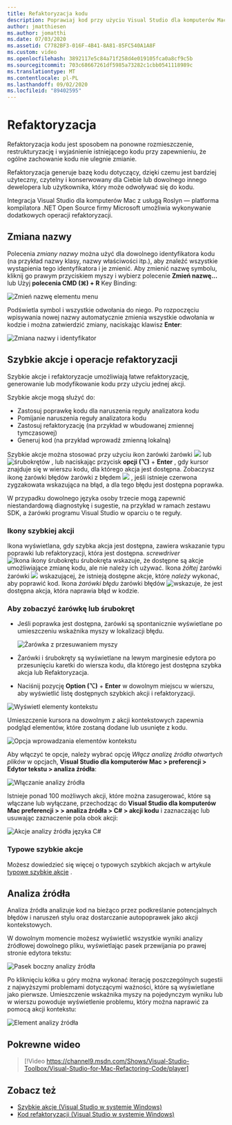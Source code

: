 ```yaml
---
title: Refaktoryzacja kodu
description: Poprawiaj kod przy użyciu Visual Studio dla komputerów Mac i szybkie akcje.
author: jmatthiesen
ms.author: jomatthi
ms.date: 07/03/2020
ms.assetid: C7782BF3-016F-4B41-8A81-85FC540A1A8F
ms.custom: video
ms.openlocfilehash: 3892117e5c84a71f258d4e019105fca0a8cf9c5b
ms.sourcegitcommit: 703c68667261df5985a73282c1cbb0541118989c
ms.translationtype: MT
ms.contentlocale: pl-PL
ms.lasthandoff: 09/02/2020
ms.locfileid: "89402595"
---
```

# <a name="refactoring"></a>Refaktoryzacja

Refaktoryzacja kodu jest sposobem na ponowne rozmieszczenie, restrukturyzację i wyjaśnienie istniejącego kodu przy zapewnieniu, że ogólne zachowanie kodu nie ulegnie zmianie.

Refaktoryzacja generuje bazę kodu dotyczący, dzięki czemu jest bardziej użyteczny, czytelny i konserwowany dla Ciebie lub dowolnego innego dewelopera lub użytkownika, który może odwoływać się do kodu.

Integracja Visual Studio dla komputerów Mac z usługą Roslyn — platforma kompilatora .NET Open Source firmy Microsoft umożliwia wykonywanie dodatkowych operacji refaktoryzacji.

## <a name="renaming"></a>Zmiana nazwy

Polecenia *zmiany nazwy* można użyć dla dowolnego identyfikatora kodu (na przykład nazwy klasy, nazwy właściwości itp.), aby znaleźć wszystkie wystąpienia tego identyfikatora i je zmienić. Aby zmienić nazwę symbolu, kliknij go prawym przyciskiem myszy i wybierz polecenie **Zmień nazwę...** lub Użyj **polecenia CMD (⌘) + R** Key Binding:

![Zmień nazwę elementu menu](media/refactoring-renaming1.png)

Podświetla symbol i wszystkie odwołania do niego. Po rozpoczęciu wpisywania nowej nazwy automatycznie zmienia wszystkie odwołania w kodzie i można zatwierdzić zmiany, naciskając klawisz **Enter**:

![Zmiana nazwy i identyfikator](media/refactoring-renaming2.png)

## <a name="quick-actions-and-refactorings"></a>Szybkie akcje i operacje refaktoryzacji

Szybkie akcje i refaktoryzacje umożliwiają łatwe refaktoryzację, generowanie lub modyfikowanie kodu przy użyciu jednej akcji.

Szybkie akcje mogą służyć do:

* Zastosuj poprawkę kodu dla naruszenia reguły analizatora kodu
* Pomijanie naruszenia reguły analizatora kodu
* Zastosuj refaktoryzację (na przykład w wbudowanej zmiennej tymczasowej)
* Generuj kod (na przykład wprowadź zmienną lokalną)

Szybkie akcje można stosować przy użyciu ikon żarówki żarówki ![ ](media/quick-actions-light-bulb-icon.png) lub ![ śrubokrętów ](media/quick-actions-screwdriver-icon.png) , lub naciskając przycisk **opcji (⌥)** + **Enter** , gdy kursor znajduje się w wierszu kodu, dla którego akcja jest dostępna. Zobaczysz ikonę żarówki błędów żarówki z błędem ![ ](media/quick-actions-error-light-bulb-icon.png) , jeśli istnieje czerwona zygzakowata wskazująca na błąd, a dla tego błędu jest dostępna poprawka.

W przypadku dowolnego języka osoby trzecie mogą zapewnić niestandardową diagnostykę i sugestie, na przykład w ramach zestawu SDK, a żarówki programu Visual Studio w oparciu o te reguły.

### <a name="quick-action-icons"></a>Ikony szybkiej akcji
Ikona wyświetlana, gdy szybka akcja jest dostępna, zawiera wskazanie typu poprawki lub refaktoryzacji, która jest dostępna. *screwdriver* ![ Ikona ikony śrubokrętu śrubokręta ](media/quick-actions-screwdriver-icon.png) wskazuje, że dostępne są akcje umożliwiające zmianę kodu, ale nie należy ich używać. Ikona *żółtej* żarówki żarówki ![ ](media/quick-actions-light-bulb-icon.png) wskazującej, że istnieją dostępne akcje, które *należy* wykonać, aby poprawić kod. Ikona *żarówki błędu* żarówki błędów ![ wskazuje, ](media/quick-actions-error-light-bulb-icon.png) że jest dostępna akcja, która naprawia błąd w kodzie.

### <a name="to-see-a-light-bulb-or-screwdriver"></a>Aby zobaczyć żarówkę lub śrubokręt

- Jeśli poprawka jest dostępna, żarówki są spontanicznie wyświetlane po umieszczeniu wskaźnika myszy w lokalizacji błędu.

   ![Żarówka z przesuwaniem myszy](media/refactoring-lightbulb-hover.png)

- Żarówki i śrubokręty są wyświetlane na lewym marginesie edytora po przesunięciu karetki do wiersza kodu, dla którego jest dostępna szybka akcja lub Refaktoryzacja.

- Naciśnij pozycję **Option (⌥)** + **Enter** w dowolnym miejscu w wierszu, aby wyświetlić listę dostępnych szybkich akcji i refaktoryzacji.

![Wyświetl elementy kontekstu](media/refactoring-context-action.png)

Umieszczenie kursora na dowolnym z akcji kontekstowych zapewnia podgląd elementów, które zostaną dodane lub usunięte z kodu.

![Opcja wprowadzania elementów kontekstu](media/refactoring-image2a.png)

Aby włączyć te opcje, należy wybrać opcję *Włącz analizę źródła otwartych plików* w opcjach, **Visual Studio dla komputerów Mac > preferencji > Edytor tekstu > analiza źródła**:

![Włączanie analizy źródła](media/refactoring-options.png)

Istnieje ponad 100 możliwych akcji, które można zasugerować, które są włączane lub wyłączane, przechodząc do **Visual Studio dla komputerów Mac preferencji > > analiza źródła > C# > akcji kodu** i zaznaczając lub usuwając zaznaczenie pola obok akcji:

![Akcje analizy źródła języka C#](media/refactoring-image3a.png)

### <a name="common-quick-actions"></a>Typowe szybkie akcje

Możesz dowiedzieć się więcej o typowych szybkich akcjach w artykule [typowe szybkie akcje](/visualstudio/ide/common-quick-actions) .

## <a name="source-analysis"></a>Analiza źródła

Analiza źródła analizuje kod na bieżąco przez podkreślanie potencjalnych błędów i naruszeń stylu oraz dostarczanie autopoprawek jako akcji kontekstowych.

W dowolnym momencie możesz wyświetlić wszystkie wyniki analizy źródłowej dowolnego pliku, wyświetlając pasek przewijania po prawej stronie edytora tekstu:

![Pasek boczny analizy źródła](media/refactoring-image4a.png)

Po kliknięciu kółka u góry można wykonać iterację poszczególnych sugestii z najwyższymi problemami dotyczącymi ważności, które są wyświetlane jako pierwsze. Umieszczenie wskaźnika myszy na pojedynczym wyniku lub w wierszu powoduje wyświetlenie problemu, który można naprawić za pomocą akcji kontekstu:

![Element analizy źródła](media/refactoring-image5.png)

## <a name="related-video"></a>Pokrewne wideo

> [!Video https://channel9.msdn.com/Shows/Visual-Studio-Toolbox/Visual-Studio-for-Mac-Refactoring-Code/player]

## <a name="see-also"></a>Zobacz też

- [Szybkie akcje (Visual Studio w systemie Windows)](/visualstudio/ide/quick-actions)
- [Kod refaktoryzacji (Visual Studio w systemie Windows)](/visualstudio/ide/refactoring-in-visual-studio)
